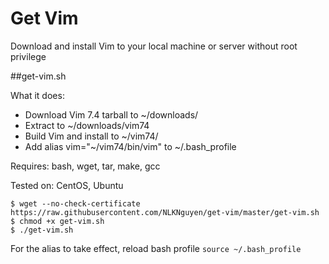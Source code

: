 # Get Vim
Download and install Vim to your local machine or server without root privilege

##get-vim.sh

What it does:
* Download Vim 7.4 tarball to ~/downloads/
* Extract to ~/downloads/vim74
* Build Vim and install to ~/vim74/
* Add alias vim="~/vim74/bin/vim" to ~/.bash_profile

Requires: bash, wget, tar, make, gcc

Tested on: CentOS, Ubuntu

```
$ wget --no-check-certificate https://raw.githubusercontent.com/NLKNguyen/get-vim/master/get-vim.sh
$ chmod +x get-vim.sh
$ ./get-vim.sh
```

For the alias to take effect, reload bash profile `source ~/.bash_profile`
